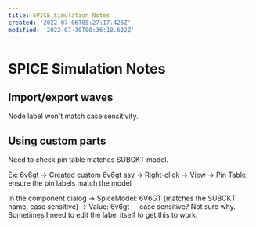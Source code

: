 ```yaml
---
title: SPICE Simulation Notes
created: '2022-07-06T05:27:17.426Z'
modified: '2022-07-30T00:36:18.622Z'
---
```


# SPICE Simulation Notes

## Import/export waves

Node label won't match case sensitivity.

## Using custom parts

Need to check pin table matches SUBCKT model.

Ex: 6v6gt
-> Created custom 6v6gt asy
-> Right-click -> View -> Pin Table; ensure the pin labels match the model

In the component dialog
-> SpiceModel: 6V6GT (matches the SUBCKT name, case sensitive)
-> Value: 6v6gt -- case sensitive? Not sure why. Sometimes I need to edit the label itself to get this to work.
